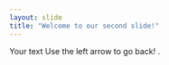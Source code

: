 ```yaml
---
layout: slide
title: "Welcome to our second slide!"
---
```

Your text
Use the left arrow to go back!
.
